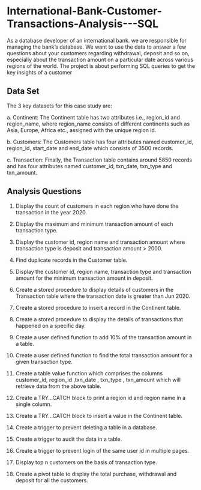 # International-Bank-Customer-Transactions-Analysis---SQL

As a  database developer of an international bank. we are responsible for managing the bank’s database. We  want to use the data to answer a few questions about your customers regarding withdrawal, deposit and so on, especially about the transaction amount on a particular date across various regions of the world.
The project is about performing  SQL queries to get the key insights of a customer


## Data Set 

The 3 key datasets for this case study are:

a. Continent: The Continent table has two attributes i.e., region_id and region_name, where region_name consists of different continents such as Asia, Europe, Africa etc., assigned with the unique region id.

b. Customers: The Customers table has four attributes named customer_id, region_id, start_date and end_date which consists of 3500 records.

c. Transaction: Finally, the Transaction table contains around 5850 records and has four attributes named customer_id, txn_date, txn_type and txn_amount.


## Analysis Questions 

1. Display the count of customers in each region who have done the
transaction in the year 2020.

2. Display the maximum and minimum transaction amount of each
transaction type.

3. Display the customer id, region name and transaction amount where transaction type is deposit and transaction amount > 2000.

4. Find duplicate records in the Customer table.

5. Display the customer id, region name, transaction type and transaction amount for the minimum transaction amount in deposit.

6. Create a stored procedure to display details of customers in the
Transaction table where the transaction date is greater than Jun 2020.

7. Create a stored procedure to insert a record in the Continent table.

8. Create a stored procedure to display the details of transactions that happened on a specific day.

9. Create a user defined function to add 10% of the transaction amount in a table.

10. Create a user defined function to find the total transaction amount for a given transaction type.

11. Create a table value function which comprises the columns customer_id, region_id ,txn_date , txn_type , txn_amount which will retrieve data from the above table.

12. Create a TRY...CATCH block to print a region id and region name in a single column.

13. Create a TRY...CATCH block to insert a value in the Continent table.

14. Create a trigger to prevent deleting a table in a database.

15. Create a trigger to audit the data in a table.

16. Create a trigger to prevent login of the same user id in multiple pages.

17. Display top n customers on the basis of transaction type.

18. Create a pivot table to display the total purchase, withdrawal and deposit for all the customers.
